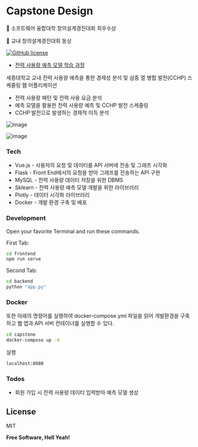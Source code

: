 # Capstone Design

🥇 소프트웨어 융합대학 창의설계경진대회 최우수상

🥉 교내 창의설계경진대회 동상

[![GitHub license](https://img.shields.io/github/license/lkhoony/EV-obseoye?style=plastic)](https://github.com/lkhoony/Capstone)


- [전력 사용량 예측 모델 학습 과정](https://github.com/lkhoony/Capstone_Prediction_Model)

세종대학교 교내 전력 사용량 예측을 통한 경제성 분석 및 삼중 열 병합 발전(CCHP) 스케줄링 웹 어플리케이션  

  - 전력 사용량 패턴 및 전력 사용 요금 분석
  - 예측 모델을 활용한 전력 사용량 예측 및 CCHP 발전 스케줄링
  - CCHP 발전으로 발생하는 경제적 이득 분석
  
![image](https://user-images.githubusercontent.com/66773320/107849755-c068fb80-6e40-11eb-8475-4122243225ef.png)

![image](https://user-images.githubusercontent.com/66773320/107849774-daa2d980-6e40-11eb-9459-2650928c52c7.png)

### Tech

* Vue.js - 사용자의 요청 및 데이터를 API 서버에 전송 및 그래프 시각화
* Flask - Front End에서의 요청을 받아 그래프를 전송하는 API 구현
* MySQL - 전력 사용량 데이터 저장을 위한 DBMS
* Sklearn - 전력 사용량 예측 모델 개발을 위한 라이브러리
* Plotly - 데이터 시각화 라이브러리
* Docker - 개발 환경 구축 및 배포

### Development
Open your favorite Terminal and run these commands.

First Tab:
```sh
cd frontend
npm run serve
```

Second Tab:
```sh
cd backend
python "app.py"
```

### Docker

또한 아래의 명령어를 실행하여 docker-compose.yml 파일을 읽어 개발환경을 구축하고 웹 앱과 API 서버 컨테이너를 실행할 수 있다.

```sh
cd capstone
docker-compose up -d
```

실행

```sh
localhost:8080
```


### Todos

 - 회원 가입 시 전력 사용량 데이터 입력받아 예측 모델 생성

License
----

MIT


**Free Software, Hell Yeah!**
